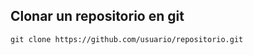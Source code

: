 ## Clonar un repositorio en git

```console
git clone https://github.com/usuario/repositorio.git
```